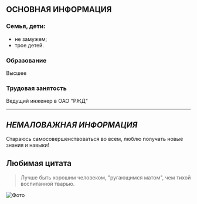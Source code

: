 ## ОСНОВНАЯ ИНФОРМАЦИЯ
### Семья, дети:
- не замужем;
- трое детей.

### Образование
Высшее
    
### Трудовая занятость
Ведущий инженер в ОАО "РЖД"

---

## _НЕМАЛОВАЖНАЯ ИНФОРМАЦИЯ_
Стараюсь самосовершенствоваться во всем, люблю получать новые знания и навыки!

## Любимая цитата
> Лучше быть хорошим человеком, "ругающимся матом", чем тихой воспитанной тварью.
> 

![Фото](https://lh3.googleusercontent.com/pw/AJFCJaVuv_sZobLUcRoWvpuH3D_dc989kXermDAViibJfgNjm2-9gginbxsVQTfeGwcD3AoDudgSzQESa-XAh53LynYahPjsiIh0QFExSLQJYqM9_qoMM_BlZTg8wRtuusRwAxnTid7upGpw12eRNEGa-JXomCmNVbuWwSyjk6rRnzyniNTsdtffcGBTBJpvMC5skI0lLeB3MxxrxjZccn7I8xJcvuEsoREBl2R0BfAYiOm2IO3v7kwyMi11IUBlCUDltI0vojJPJq9z5AZl22StDBH1eWO-iivMXa7oXyhF1lsTdq1-gF9VxaGtX5FbEJfOJ-ghGmtn3u-KH5ncKMnoEJJW5G1Wun6IBGAqxvaTzf0KB25UDp4Io1BCHlFyw5AoOEzxsPwHCsOPqjTd5Kpg98BNi45Hcpsv26MNnHEKMpXpH4Xk5cW6SHO-LTwo4_tEHKntlTqKdVfPWXP5WVkjHHNIJ0Jp3i3_dU8nEchXiSYqNg6m0YHMCflzaljnwVSfHjXF-_hlTJUZ5cnYEykuu29mR9yZRv7uoRNZaRjHPBUMJ6mXGJEzHT5SmFXDfT9iVqeqH8-Y4gh6MamhHRGY7Qlamf2nyGgu6i7WQgxS_k87QD8LuNSNj2TfDrSg2CuFkxnpV8SpiG4ARe468YozNmndj-T1m2GS_8-Dr6MjtIiNfN7ZfJ8c26OzjMoBl7iC0uhJ_lYTpN-g9U_DG0Is7NZGKsjNWApYOktQ4WlND0msEkVKqfOq6CYeLSnWApjR7RHtQpH8H6jVmaqzrZi700R7YnRy08GQUVaR9qEIjbFjmTjbWPPKakWeWViauQoYg_IBI1mJNs5dR1eyyK85EU12IoAGeXwOwiBzXfDDQeGbQ9ExYQUI-L3WDEkkITMFTANPTb42uJ6quoLWIsXYqG3OsvY=w909-h909-s-no?authuser=0)
